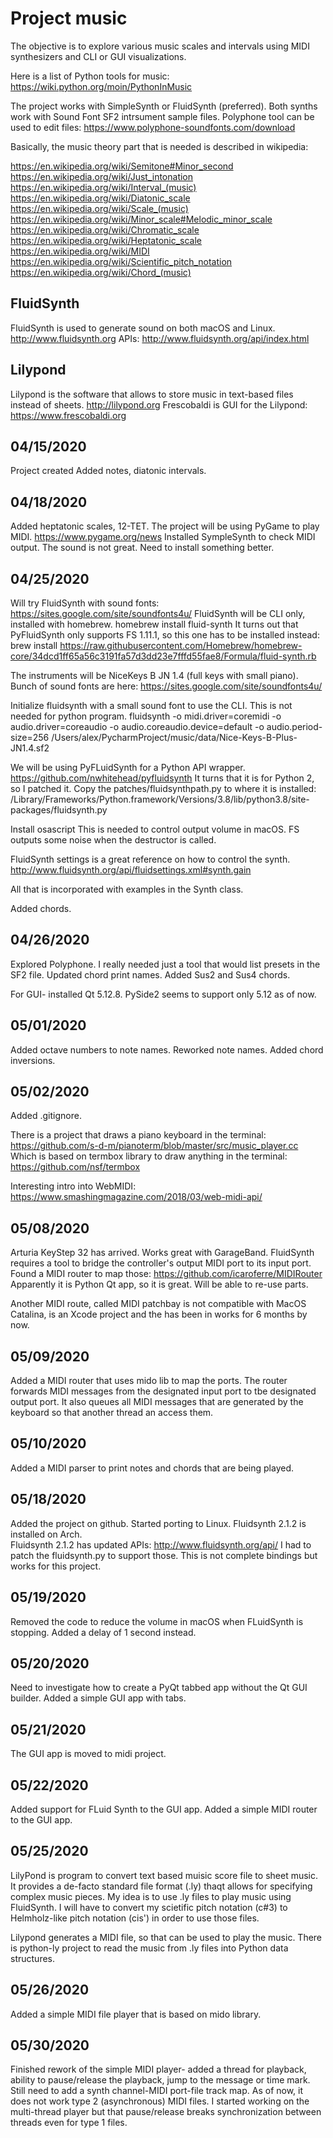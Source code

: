 Project music
=============

The objective is to explore various music scales and intervals using
MIDI synthesizers and CLI or GUI visualizations.

Here is a list of Python tools for music:
https://wiki.python.org/moin/PythonInMusic

The project works with SimpleSynth or FluidSynth (preferred).
Both synths work with Sound Font SF2 intrsument sample files.
Polyphone tool can be used to edit files:
https://www.polyphone-soundfonts.com/download

Basically, the music theory part that is needed is described in wikipedia: 

https://en.wikipedia.org/wiki/Semitone#Minor_second
https://en.wikipedia.org/wiki/Just_intonation
https://en.wikipedia.org/wiki/Interval_(music)
https://en.wikipedia.org/wiki/Diatonic_scale
https://en.wikipedia.org/wiki/Scale_(music)
https://en.wikipedia.org/wiki/Minor_scale#Melodic_minor_scale
https://en.wikipedia.org/wiki/Chromatic_scale
https://en.wikipedia.org/wiki/Heptatonic_scale
https://en.wikipedia.org/wiki/MIDI
https://en.wikipedia.org/wiki/Scientific_pitch_notation
https://en.wikipedia.org/wiki/Chord_(music)

FluidSynth
----------
FluidSynth is used to generate sound on both macOS and Linux.
http://www.fluidsynth.org
APIs:
http://www.fluidsynth.org/api/index.html

Lilypond
--------
Lilypond is the software that allows to store music in text-based files instead of sheets.
http://lilypond.org
Frescobaldi is GUI for the Lilypond:
https://www.frescobaldi.org


04/15/2020
----------
Project created
Added notes, diatonic intervals.

04/18/2020
----------
Added heptatonic scales, 12-TET.
The project will be using PyGame to play MIDI.
https://www.pygame.org/news
Installed SympleSynth to check MIDI output. The sound is not great. Need to install something better.

04/25/2020
----------
Will try FluidSynth with sound fonts:
https://sites.google.com/site/soundfonts4u/
FluidSynth will be CLI only, installed with homebrew.
homebrew install fluid-synth
It turns out that PyFluidSynth only supports FS 1.11.1, so this one has to be installed instead:
brew install https://raw.githubusercontent.com/Homebrew/homebrew-core/34dcd1ff65a56c3191fa57d3dd23e7fffd55fae8/Formula/fluid-synth.rb

The instruments will be NiceKeys B JN 1.4 (full keys with small piano).
Bunch of sound fonts are here:
https://sites.google.com/site/soundfonts4u/

Initialize fluidsynth with a small sound font to use the CLI.  This is not needed for python program.
fluidsynth -o midi.driver=coremidi -o audio.driver=coreaudio -o audio.coreaudio.device=default -o audio.period-size=256 /Users/alex/PycharmProject/music/data/Nice-Keys-B-Plus-JN1.4.sf2

We will be using PyFLuidSynth for a Python API wrapper.
https://github.com/nwhitehead/pyfluidsynth
It turns that it is for Python 2, so I patched it. Copy the patches/fluidsynthpath.py to where it is installed:
/Library/Frameworks/Python.framework/Versions/3.8/lib/python3.8/site-packages/fluidsynth.py

Install osascript
This is needed to control output volume in macOS. FS outputs some noise when the destructor is called.

FluidSynth settings is a great reference on how to control the synth.
http://www.fluidsynth.org/api/fluidsettings.xml#synth.gain

All that is incorporated with examples in the Synth class.

Added chords.

04/26/2020
----------
Explored Polyphone.  I really needed just a tool that would list presets in the SF2 file.
Updated chord print names.
Added Sus2 and Sus4 chords.

For GUI- installed Qt 5.12.8.  PySide2 seems to support only 5.12 as of now.

05/01/2020
----------
Added octave numbers to note names.
Reworked note names.
Added chord inversions.

05/02/2020
----------
Added .gitignore.

There is a project that draws a piano keyboard in the terminal:
https://github.com/s-d-m/pianoterm/blob/master/src/music_player.cc
Which is based on termbox library to draw anything in the terminal:
https://github.com/nsf/termbox

Interesting intro into WebMIDI:
https://www.smashingmagazine.com/2018/03/web-midi-api/

05/08/2020
----------
Arturia KeyStep 32 has arrived.  Works great with GarageBand.
FluidSynth requires a tool to bridge the controller's output MIDI port to its input port.
Found a MIDI router to map those:
https://github.com/icaroferre/MIDIRouter
Apparently it is Python Qt app, so it is great. Will be able to re-use parts.

Another MIDI route, called MIDI patchbay is not compatible with MacOS Catalina, is an Xcode project
and the has been in works for 6 months by now.

05/09/2020
----------
Added a MIDI router that uses mido lib to map the ports.
The router forwards MIDI messages from the designated input port to tbe designated output port.
It also queues all MIDI messages that are generated by the keyboard so that another thread
an access them.

05/10/2020
----------
Added a MIDI parser to print notes and chords that are being played.

05/18/2020
----------
Added the project on github.
Started porting to Linux. Fluidsynth 2.1.2 is installed on Arch.  
Fluidsynth 2.1.2 has updated APIs: http://www.fluidsynth.org/api/
I had to patch the fluidsynth.py to support those.  This is not complete bindings but works for this project.

05/19/2020
----------
Removed the code to reduce the volume in macOS when FLuidSynth is stopping.
Added a delay of 1 second instead.

05/20/2020
----------
Need to investigate how to create a PyQt tabbed app without the Qt GUI builder.
Added a simple GUI app with tabs.  

05/21/2020
----------
The GUI app is moved to midi project.

05/22/2020
----------
Added support for FLuid Synth to the GUI app.
Added a simple MIDI router to the GUI app.

05/25/2020
----------
LilyPond is program to convert text based muisic score file to sheet music.
It provides a de-facto standard file format (.ly) thaqt allows for specifying complex music pieces.
My idea is to use .ly files to play music using FluidSynth.
I will have to convert my scietific pitch notation (c#3) to Helmholz-like pitch notation (cis') 
in order to use those files.

Lilypond generates a MIDI file, so that can be used to play the music. 
There is python-ly project to read the music from .ly files into Python data structures.

05/26/2020
----------
Added a simple MIDI file player that is based on mido library.

05/30/2020
----------
Finished rework of the simple MIDI player- added a thread for playback, ability to pause/release
the playback, jump to the message or time mark.
Still need to add a synth channel-MIDI port-file track map.
As of now, it does not work type 2 (asynchronous) MIDI files.
I started working on the multi-thread player but that pause/release breaks synchronization
between threads even for type 1 files.
